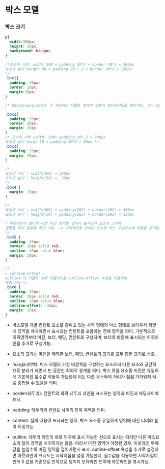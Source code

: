 # 박스 모델

### 박스 크기

```css
p{
  width:300px;
  height: 50px;
  background: bisque;
}

/*요소의 너비: widht 300 + padding 20*2 + border 20*2 = 380px
요소의 높이 height 50 + padding 20 * 2 + border 20*2 = 130px
*/
.box1{
  padding: 20px;
  border: 20px;
  margin:20px; 
}

/* backgroung-color 가 지정되는 디폴트 영역의 범위가 보더까지임을 확인가능. 단ㅡ background-image가 지정되는 디폴트 영역의 범위는 패딩까지만 적용됨에 주의. */

.box2{
  padding: 20px;
  border: 20px;
  margin: 20px
}
/* 요소의 너비 width: 300+ padding 20* 2 = 340px
요소의 높이 heigt 50 + padding 20*2 = 90px */
.box3{
  padding: 20px;
  margin: 20px;
}

/*
요소의 너비 : width(300) = 300px
요소의 높이 : height(50) =  50px
*/
.box4 {
  margin: 20px;
}

/* 
요소의 너비 : width(300) + padding(202) + border(202) = 380px
요소의 높이 : height(50) + padding(202) + border(202) = 130px

* 아웃라인이 보더의 바깥 마진 영역을 덮어서 표시되어 요소의 크기에
영향을 주지 않음을 확인 가능. -> 시각적으로 보이는 요소로 박스 구성요소에 영향을 주지않음
*/
.box5 {
  padding: 20px;
  border: 20px solid red;
  outline: 10px solid blue;
  margin: 20px;
}

/* 
< outline-offset >
outline 의 디폴트 시작 지점(0)을 outline-offset 속성을 이용하여
조정 가능.*/
.box6 {
  padding: 20px;
  border: 20px solid red;
  outline: 10px solid blue;
  outline-offset: -10px;
  margin: 20px;
}
```

- 박스모델
개별 컨텐트 요소를 감싸고 있는 사각 형태의 박스 형태로 브라우저 화면에 영역을 차지하면서 표시되는 컨텐트를 포함하는 전체 영역을 의미.
기본적으로 외곽영역부터 마진, 보더, 패딩, 컨텐트로 구성되며, 보더의 바깥에 표시되는 아웃라인을 추가로 구성가능.

* 요소의 크기는 마진을 제외한 보더, 패딩, 컨텐트의 크기를 모두 합한 크기로 산출.

- margin(여백): 박스 모델의 가장 바깥쪽을 구성하는 요소로써 다른 요소와 공간적으로 분리가 되면서 빈 공간인 최외곽 경계를 의미.
박스 모델 요소중 마진은 유일하게 기본적인 음수값 적용이 가능한데 이는 다른 요소와의 거리가 점점 가까워져 서로 중첩될 수 있음을 의미.

- border(테두리): 컨텐트의 외곽 테두리 라인을 표시하는 영역과 마진과 패딩사이에 표시.
- padding: 테두리와 컨텐트 사이의 안쪽 여백을 의미.
- content: 실제 내용이 표시되는 영역. 박스 요소중 유일하게 영역에 대한 너비와 높이 지정가능.

- outline: 테두리 라인의 바로 외곽에 표시 가능한 선으로 표시는 되지만 다른 박스요소와 달리 영역을 차지하지는 않음. 따라서 마진 영역이 이정된 경우, 아웃라인 두께값을 높일수록 마진 영역을 덮어가면서 표시.
outline-offset 속성을 추가로 설정하면 아웃라인이 표시도는 시작지점을 설정 가능한데, 음수값을 적용하면 시작지점이 원래 0 값을 기준으로 안쪽으로 당겨져 보더라인 안쪽에 아웃라인을 표시가능.
